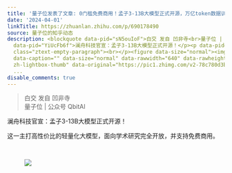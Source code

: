 ```yaml
---
title: '量子位发表了文章: 0门槛免费商用！孟子3-13B大模型正式开源，万亿token数据训练'
date: '2024-04-01'
linkTitle: https://zhuanlan.zhihu.com/p/690178490
source: 量子位的知乎动态
description: <blockquote data-pid="sN5ouIoF">白交 发自 凹非寺<br>量子位 | 公众号 QbitAI</blockquote><p
  data-pid="YiUcFb6f">澜舟科技官宣：孟子3-13B大模型正式开源！</p><p data-pid="p5vc5_hg">这一主打高性价比的轻量化大模型，面向学术研究完全开放，并支持免费商用。</p><p
  class="ztext-empty-paragraph"><br></p><figure data-size="normal"><img src="https://pic1.zhimg.com/v2-78c780d3bd404700fd8e9be27ae20ae8_1440w.jpg"
  data-caption="" data-size="normal" data-rawwidth="640" data-rawheight="640" class="origin_image
  zh-lightbox-thumb" data-original="https://pic1.zhimg.com/v2-78c780d3bd404700fd8e9be27ae20ae8_r.jpg"
  ...
disable_comments: true
---
```

<blockquote data-pid="sN5ouIoF">白交 发自 凹非寺<br>量子位 | 公众号 QbitAI</blockquote><p data-pid="YiUcFb6f">澜舟科技官宣：孟子3-13B大模型正式开源！</p><p data-pid="p5vc5_hg">这一主打高性价比的轻量化大模型，面向学术研究完全开放，并支持免费商用。</p><p class="ztext-empty-paragraph"><br></p><figure data-size="normal"><img src="https://pic1.zhimg.com/v2-78c780d3bd404700fd8e9be27ae20ae8_1440w.jpg" data-caption="" data-size="normal" data-rawwidth="640" data-rawheight="640" class="origin_image zh-lightbox-thumb" data-original="https://pic1.zhimg.com/v2-78c780d3bd404700fd8e9be27ae20ae8_r.jpg" ...